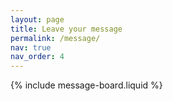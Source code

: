 ```yaml
---
layout: page
title: Leave your message
permalink: /message/
nav: true
nav_order: 4
---
```


{% include message-board.liquid %}
